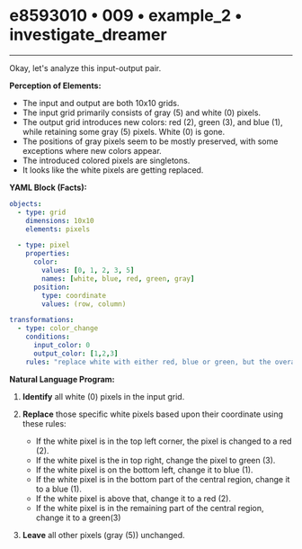 # e8593010 • 009 • example_2 • investigate_dreamer

---
Okay, let's analyze this input-output pair.

**Perception of Elements:**

*   The input and output are both 10x10 grids.
*   The input grid primarily consists of gray (5) and white (0) pixels.
*   The output grid introduces new colors: red (2), green (3), and blue (1), while retaining some gray (5) pixels. White (0) is gone.
*   The positions of gray pixels seem to be mostly preserved, with some exceptions where new colors appear.
* The introduced colored pixels are singletons.
* It looks like the white pixels are getting replaced.

**YAML Block (Facts):**



```yaml
objects:
  - type: grid
    dimensions: 10x10
    elements: pixels

  - type: pixel
    properties:
      color:
        values: [0, 1, 2, 3, 5]
        names: [white, blue, red, green, gray]
      position:
        type: coordinate
        values: (row, column)

transformations:
  - type: color_change
    conditions:
      input_color: 0
      output_color: [1,2,3]
    rules: "replace white with either red, blue or green, but the overall pattern is to make certain regions take certain color"

```



**Natural Language Program:**

1.  **Identify** all white (0) pixels in the input grid.
2.  **Replace** those specific white pixels based upon their coordinate using these rules:
    *   If the white pixel is in the top left corner, the pixel is changed to a red (2).
    *   If the white pixel is the in top right, change the pixel to green (3).
    *   If the white pixel is on the bottom left, change it to blue (1).
    *   If the white pixel is in the bottom part of the central region, change it to a blue (1).
    *   If the white pixel is above that, change it to a red (2).
    *   If the white pixel is in the remaining part of the central region, change it to a green(3)

3.  **Leave** all other pixels (gray (5)) unchanged.

